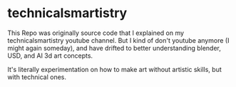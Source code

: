 # technicalsmartistry

This Repo was originally source code that I explained on my technicalsmartistry youtube channel.  But I kind of don't youtube anymore (I might again someday), and have drifted to better understanding blender, USD, and AI 3d art concepts.

It's literally experimentation on how to make art without artistic skills, but with technical ones.
